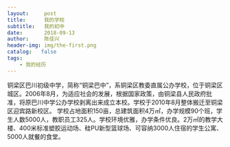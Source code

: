 ```yaml
---
layout:     post
title:      我的学校
subtitle:   我的初中
date:       2018-09-13
author:     陈佳兴
header-img: img/the-first.png
catalog:   false
tags:
    - 我的经历
---
```


铜梁区巴川初级中学，简称“铜梁巴中”，系铜梁区教委直属公办学校，位于铜梁区城区。2006年8月，为适应社会的发展，根据国家政策，由铜梁县人民政府批准，将原巴川中学公办学校剥离出来成立本校。学校于2010年8月整体搬迁至铜梁区迎宾路新校区。
学校占地面积150亩，总建筑面积4万㎡，办学规模90个班，学生人数5000人，教职员工325人。学校环境优雅，办学条件优良。2万㎡的教学大楼、400米标准塑胶运动场、硅PU新型篮球场、可容纳3000人住宿的学生公寓、5000人就餐的食堂。

